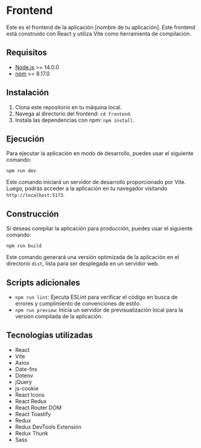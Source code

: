 # Frontend

Este es el frontend de la aplicación [nombre de tu aplicación]. Este frontend está construido con React y utiliza Vite como herramienta de compilación.

## Requisitos

- [Node.js](https://nodejs.org/) >= 14.0.0
- [npm](https://www.npmjs.com/) >= 8.17.0

## Instalación

1. Clona este repositorio en tu máquina local.
2. Navega al directorio del frontend: `cd frontend`.
3. Instala las dependencias con npm: `npm install`.

## Ejecución

Para ejecutar la aplicación en modo de desarrollo, puedes usar el siguiente comando:

`npm run dev`


Este comando iniciará un servidor de desarrollo proporcionado por Vite. Luego, podrás acceder a la aplicación en tu navegador visitando `http://localhost:5173`.

## Construcción

Si deseas compilar la aplicación para producción, puedes usar el siguiente comando:

`npm run build`


Este comando generará una versión optimizada de la aplicación en el directorio `dist`, lista para ser desplegada en un servidor web.

## Scripts adicionales

- `npm run lint`: Ejecuta ESLint para verificar el código en busca de errores y cumplimiento de convenciones de estilo.
- `npm run preview`: Inicia un servidor de previsualización local para la versión compilada de la aplicación.

## Tecnologías utilizadas

- React
- Vite
- Axios
- Date-fns
- Dotenv
- jQuery
- js-cookie
- React Icons
- React Redux
- React Router DOM
- React Toastify
- Redux
- Redux DevTools Extension
- Redux Thunk
- Sass




